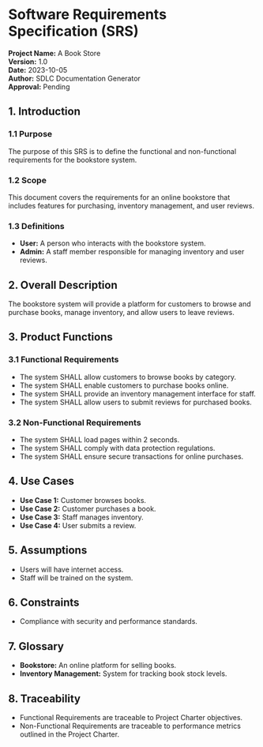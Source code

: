 # Software Requirements Specification (SRS)

**Project Name:** A Book Store  
**Version:** 1.0  
**Date:** 2023-10-05  
**Author:** SDLC Documentation Generator  
**Approval:** Pending  

## 1. Introduction  
### 1.1 Purpose  
The purpose of this SRS is to define the functional and non-functional requirements for the bookstore system.  
### 1.2 Scope  
This document covers the requirements for an online bookstore that includes features for purchasing, inventory management, and user reviews.  
### 1.3 Definitions  
- **User:** A person who interacts with the bookstore system.  
- **Admin:** A staff member responsible for managing inventory and user reviews.  

## 2. Overall Description  
The bookstore system will provide a platform for customers to browse and purchase books, manage inventory, and allow users to leave reviews.  

## 3. Product Functions  
### 3.1 Functional Requirements  
- The system SHALL allow customers to browse books by category.  
- The system SHALL enable customers to purchase books online.  
- The system SHALL provide an inventory management interface for staff.  
- The system SHALL allow users to submit reviews for purchased books.  

### 3.2 Non-Functional Requirements  
- The system SHALL load pages within 2 seconds.  
- The system SHALL comply with data protection regulations.  
- The system SHALL ensure secure transactions for online purchases.  

## 4. Use Cases  
- **Use Case 1:** Customer browses books.  
- **Use Case 2:** Customer purchases a book.  
- **Use Case 3:** Staff manages inventory.  
- **Use Case 4:** User submits a review.  

## 5. Assumptions  
- Users will have internet access.  
- Staff will be trained on the system.  

## 6. Constraints  
- Compliance with security and performance standards.  

## 7. Glossary  
- **Bookstore:** An online platform for selling books.  
- **Inventory Management:** System for tracking book stock levels.  

## 8. Traceability  
- Functional Requirements are traceable to Project Charter objectives.  
- Non-Functional Requirements are traceable to performance metrics outlined in the Project Charter.
